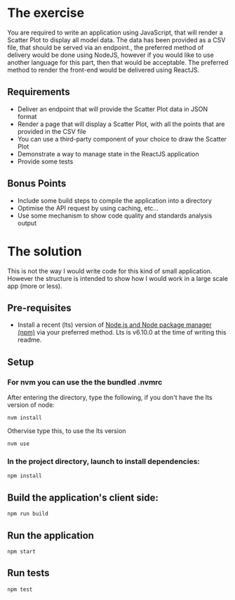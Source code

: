 # The exercise

You are required to write an application using JavaScript, that will render a Scatter Plot to display all model data. The data has been provided as a CSV file, that should be served via an endpoint., the preferred method of delivery would be done using NodeJS, however if you would like to use another language for this part, then that would be acceptable. The preferred method to render the front-end would be delivered using ReactJS.


## Requirements
-	Deliver an endpoint that will provide the Scatter Plot data in JSON format
-	Render a page that will display a Scatter Plot, with all the points that are provided in the CSV file
-	You can use a third-party component of your choice to draw the Scatter Plot
-	Demonstrate a way to manage state in the ReactJS application
-	Provide some tests


## Bonus Points
-	Include some build steps to compile the application into a directory
-	Optimise the API request by using caching, etc…
-	Use some mechanism to show code quality and standards analysis output


# The solution
This is not the way I would write code for this kind of small application. However the structure is intended to show how I would work in a large scale app (more or less).

## Pre-requisites

- Install a recent (lts) version of [Node.js and Node package manager (npm)](http://nodejs.org) via your preferred method.
Lts is v6.10.0 at the time of writing this readme.

## Setup

### For nvm you can use the the bundled .nvmrc

After entering the directory, type the following, if you don't have the lts version of node:

    nvm install

Othervise type this, to use the lts version

    nvm use
    

### In the project directory, launch to install dependencies:
    npm install
   
   
## Build the application's client side:
    npm run build

## Run the application
    npm start

## Run tests
    npm test

